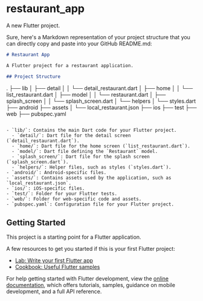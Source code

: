 # restaurant_app

A new Flutter project.

Sure, here's a Markdown representation of your project structure that you can directly copy and paste into your GitHub README.md:

```markdown
# Restaurant App

A Flutter project for a restaurant application.

## Project Structure

```
.
├── lib
│   ├── detail
│   │   └── detail_restaurant.dart
│   ├── home
│   │   └── list_restaurant.dart
│   ├── model
│   │   └── restaurant.dart
│   ├── splash_screen
│   │   └── splash_screen.dart
│   └── helpers
│       └── styles.dart
├── android
├── assets
│   └── local_restaurant.json
├── ios
├── test
├── web
├── pubspec.yaml
```

- `lib/`: Contains the main Dart code for your Flutter project.
  - `detail/`: Dart file for the detail screen (`detail_restaurant.dart`).
  - `home/`: Dart file for the home screen (`list_restaurant.dart`).
  - `model/`: Dart file defining the `Restaurant` model.
  - `splash_screen/`: Dart file for the splash screen (`splash_screen.dart`).
  - `helpers/`: Helper files, such as styles (`styles.dart`).
- `android/`: Android-specific files.
- `assets/`: Contains assets used by the application, such as `local_restaurant.json`.
- `ios/`: iOS-specific files.
- `test/`: Folder for your Flutter tests.
- `web/`: Folder for web-specific code and assets.
- `pubspec.yaml`: Configuration file for your Flutter project.
```

## Getting Started

This project is a starting point for a Flutter application.

A few resources to get you started if this is your first Flutter project:

- [Lab: Write your first Flutter app](https://docs.flutter.dev/get-started/codelab)
- [Cookbook: Useful Flutter samples](https://docs.flutter.dev/cookbook)

For help getting started with Flutter development, view the
[online documentation](https://docs.flutter.dev/), which offers tutorials,
samples, guidance on mobile development, and a full API reference.
